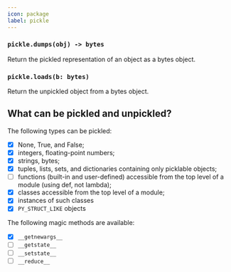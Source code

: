 ```yaml
---
icon: package
label: pickle
---
```


### `pickle.dumps(obj) -> bytes`

Return the pickled representation of an object as a bytes object.

### `pickle.loads(b: bytes)`

Return the unpickled object from a bytes object.


## What can be pickled and unpickled?

The following types can be pickled:

- [x] None, True, and False;
- [x] integers, floating-point numbers;
- [x] strings, bytes;
- [x] tuples, lists, sets, and dictionaries containing only picklable objects;
- [ ] functions (built-in and user-defined) accessible from the top level of a module (using def, not lambda);
- [x] classes accessible from the top level of a module;
- [x] instances of such classes
- [x] `PY_STRUCT_LIKE` objects

The following magic methods are available:

- [x] `__getnewargs__`
- [ ] `__getstate__`
- [ ] `__setstate__`
- [ ] `__reduce__`
